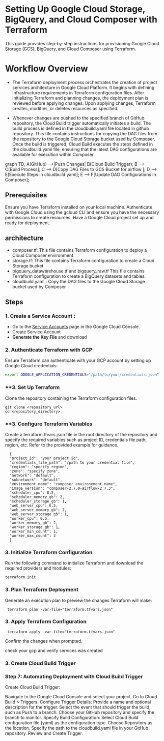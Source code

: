 # Setting Up Google Cloud Storage, BigQuery, and Cloud Composer with Terraform

This guide provides step-by-step instructions for provisioning Google Cloud Storage (GCS), BigQuery, and Cloud Composer using Terraform.

# Workflow Overview

- The Terraform deployment process orchestrates the creation of project services architecture in Google Cloud Platform. It begins with defining infrastructure requirements in Terraform configuration files. After initializing Terraform and planning changes, the deployment plan is reviewed before applying changes. Upon applying changes, Terraform creates, modifies, or deletes resources as specified.

- Whenever changes are pushed to the specified branch of GitHub repository, the Cloud Build trigger automatically initiates a build. The build process is defined in the cloudbuild.yaml file located in github repository. This file contains instructions for copying the DAG files from the repository to the Google Cloud Storage bucket used by Composer. Once the build is triggered, Cloud Build executes the steps defined in the cloudbuild.yaml file, ensuring that the latest DAG configurations are available for execution within Composer.

graph TD; A(GitHub) -->|Push Changes| B(Cloud Build Trigger); B --> C[Build Process]; C --> D[Copy DAG Files to GCS Bucket for airflow ]; D --> E[Execute Steps in cloudbuild.yaml]; E --> F[Update DAG Configurations in Composer];

## Prerequisites

Ensure you have Terraform installed on your local machine. Authenticate with Google Cloud using the gcloud CLI and ensure you have the necessary permissions to create resources. Have a Google Cloud project set up and ready for deployment.

## architecture

- composer.tf: This file contains Terraform configuration to deploy a Cloud Composer environment.
- storage.tf: This file contains Terraform configuration to create a Cloud Storage bucket.
- bigquery_datawarehouse.tf and bigquery_raw.tf This file contains Terraform configuration to create a BigQuery datasets and tables.
- cloudbuild.yaml : Copy the DAG files to the Google Cloud Storage bucket used by Composer

## Steps

### **1. Create a Service Account** :

- Go to the [Service Accounts](https://console.cloud.google.com/iam-admin/serviceaccounts) page in the Google Cloud Console.
- Create Service Account
- **Generate the Key File** and download

### 2. Authenticate Terraform with GCP

Ensure Terraform can authenticate with your GCP account by setting up Google Cloud credentials:

```bash
export GOOGLE_APPLICATION_CREDENTIALS="/path/to/your/credentials.json"
```

### \*\*3. Set Up Terraform

Clone the repository containing the Terraform configuration files.

```
git clone <repository_url>
cd <repository_directory>
```

### \*\*3. Configure Terraform Variables

Create a terraform.tfvars.json file in the root directory of the repository and specify the required variables such as project ID, credentials file path, region, etc. Refer to the provided example for guidance.

```
  {
  "project_id": "your project id",
  "credentials_file_path": "/path to your credential file",
  "region": "specify region",
  "zone": "specify zone",
  "network": "default",
  "subnetwork": "default",
  "environment_name": "composer environement name",
  "image_version": "composer-2.7.0-airflow-2.7.3",
  "scheduler_cpu": 0.5,
  "scheduler_memory_gb": 2,
  "scheduler_storage_gb": 1,
  "web_server_cpu": 0.5,
  "web_server_memory_gb": 2,
  "web_server_storage_gb": 1,
  "worker_cpu": 0.5,
  "worker_memory_gb": 2,
  "worker_storage_gb": 1,
  "worker_min_count": 1,
  "worker_max_count": 3
  }
```

### 3. Initialize Terraform Configuration

Run the following command to initialize Terraform and download the required providers and modules:

```
terraform init
```

### 3. Plan Terraform Deployment

Generate an execution plan to preview the changes Terraform will make:

```
 terraform plan -var-file="terraform.tfvars.json"
```

### 3. Apply Terraform Configuration

```
 terraform apply -var-file="terraform.tfvars.json"
```

Confirm the changes when prompted.

check your gcp and verify services was created

### 3. Create Cloud Build Trigger

### Step 7: Automating Deployment with Cloud Build Trigger

Create Cloud Build Trigger:

Navigate to the Google Cloud Console and select your project. Go to Cloud Build > Triggers. Configure Trigger Details: Provide a name and optional description for the trigger. Select the event that should trigger the build, such as Push to a branch. Choose your GitHub repository and specify the branch to monitor. Specify Build Configuration: Select Cloud Build configuration file (yaml) as the configuration type. Choose Repository as the location. Specify the path to the cloudbuild.yaml file in your GitHub repository. Review and Create Trigger.
